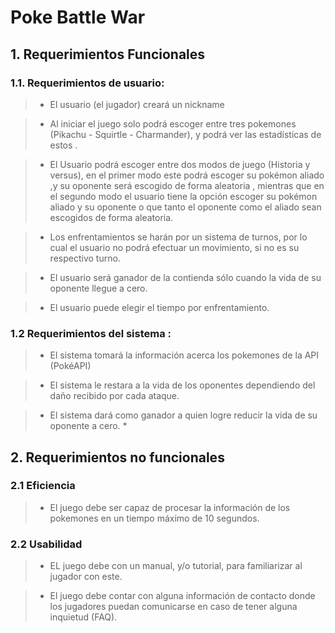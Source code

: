 # Poke Battle War

## 1. Requerimientos Funcionales
### 1.1. Requerimientos de usuario:

>*  El usuario (el jugador) creará un nickname 

>*  Al iniciar el juego solo podrá escoger entre tres pokemones (Pikachu - Squirtle - Charmander), y podrá ver las estadísticas                   de estos .

>*  El Usuario podrá escoger entre dos modos de juego (Historia y versus), en el primer modo este podrá escoger su pokémon aliado            ,y su oponente será escogido de forma aleatoria , mientras que en el segundo modo el usuario tiene la opción  escoger su pokémon    aliado y su oponente o que tanto el oponente como el aliado sean escogidos de forma aleatoria.

>* Los enfrentamientos se harán por un sistema de turnos, por lo cual el usuario no  podrá  efectuar un movimiento, si no es su                                    respectivo turno.

>* El usuario será ganador de la  contienda sólo cuando la vida de su oponente llegue  a  cero.

>* El usuario puede elegir  el tiempo por enfrentamiento.

### 1.2 Requerimientos del sistema :
>* El sistema tomará la información acerca los pokemones de la API (PokéAPI)

>* El sistema le restara a la vida de los oponentes dependiendo del daño recibido por cada ataque. 

>* El sistema dará como  ganador a quien logre reducir la vida de su oponente a  cero. *


 ## 2. Requerimientos no funcionales 

### 2.1 Eficiencia 
>* El juego debe ser capaz de procesar la información de los pokemones  en un tiempo máximo de 10 segundos.

### 2.2 Usabilidad
> * EL juego debe con un manual, y/o  tutorial, para familiarizar al jugador con este.

> * El juego debe contar con alguna información de contacto donde los jugadores puedan comunicarse en caso de tener alguna      inquietud (FAQ).

























